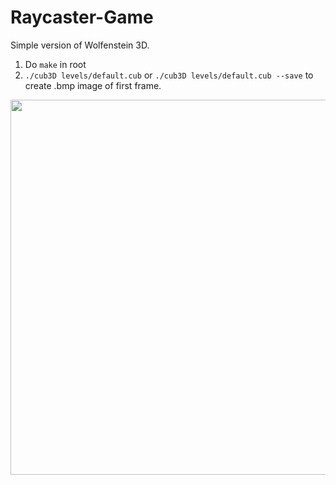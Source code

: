 # Raycaster-Game
Simple version of Wolfenstein 3D.

1. Do `make` in root
2. `./cub3D levels/default.cub`
    or 
   `./cub3D levels/default.cub --save` to create .bmp image of first frame.

<img src="Demo.gif" width="600px">

